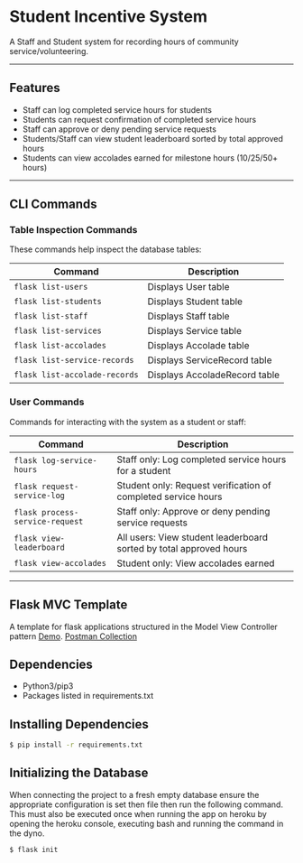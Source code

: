 # Student Incentive System

A Staff and Student system for recording hours of community service/volunteering.  

---

## Features

- Staff can log completed service hours for students  
- Students can request confirmation of completed service hours  
- Staff can approve or deny pending service requests  
- Students/Staff can view student leaderboard sorted by total approved hours  
- Students can view accolades earned for milestone hours (10/25/50+ hours)

---

## CLI Commands

### Table Inspection Commands

These commands help inspect the database tables:

| Command | Description |
|---------|-------------|
| `flask list-users` | Displays User table |
| `flask list-students` | Displays Student table |
| `flask list-staff` | Displays Staff table |
| `flask list-services` | Displays Service table |
| `flask list-accolades` | Displays Accolade table |
| `flask list-service-records` | Displays ServiceRecord table |
| `flask list-accolade-records` | Displays AccoladeRecord table |

### User Commands

Commands for interacting with the system as a student or staff:

| Command | Description |
|---------|-------------|
| `flask log-service-hours` | Staff only: Log completed service hours for a student |
| `flask request-service-log` | Student only: Request verification of completed service hours |
| `flask process-service-request` | Staff only: Approve or deny pending service requests |
| `flask view-leaderboard` | All users: View student leaderboard sorted by total approved hours |
| `flask view-accolades` | Student only: View accolades earned |

---

## Flask MVC Template
A template for flask applications structured in the Model View Controller pattern [Demo](https://dcit-flaskmvc.herokuapp.com/). [Postman Collection](https://documenter.getpostman.com/view/583570/2s83zcTnEJ)

## Dependencies
* Python3/pip3
* Packages listed in requirements.txt

## Installing Dependencies
```bash
$ pip install -r requirements.txt
```

## Initializing the Database
When connecting the project to a fresh empty database ensure the appropriate configuration is set then file then run the following command. This must also be executed once when running the app on heroku by opening the heroku console, executing bash and running the command in the dyno.

```bash
$ flask init
```